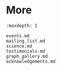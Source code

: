 # More

```{toctree}
:maxdepth: 1

events.md
mailing_list.md
science.md
testimonials.md
graph_gallery.md
acknowledgements.md
```
